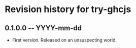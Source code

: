# Revision history for try-ghcjs

## 0.1.0.0 -- YYYY-mm-dd

* First version. Released on an unsuspecting world.
